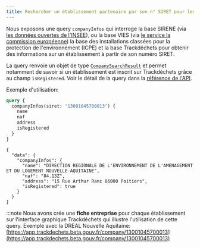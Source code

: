```yaml
---
title: Rechercher un établissement partenaire par son n° SIRET pour les entreprises françaises ou par son n°TVA intracommunautaire pour les entreprises européennes.
---
```


Nous exposons une query `companyInfos` qui interroge la base SIRENE (via [les données ouvertes de l'INSEE](https://files.data.gouv.fr/insee-sirene/)), ou la base VIES (via [le service la commission européenne](https://ec.europa.eu/taxation_customs/vies/)) la base des installations classées pour la protection de l'environnement (ICPE) et la base Trackdéchets pour obtenir des informations sur un établissement à partir de son numéro SIRET.

La query renvoie un objet de type [`CompanySearchResult`](../reference/api-reference/user-company/objects#companypublic) et permet notamment de savoir si un établissement est inscrit sur Trackdéchets grâce au champ `isRegistered`. Voir le détail de la query dans la [référence de l'API](../reference/api-reference/user-company/queries#companyinfos).

Exemple d'utilisation:

```graphql
query {
  companyInfos(siret: "13001045700013") {
    name
    naf
    address
    isRegistered
  }
}
```

```
{
  "data": {
    "companyInfos": {
      "name": "DIRECTION REGIONALE DE L'ENVIRONNEMENT DE L'AMENAGEMENT ET DU LOGEMENT NOUVELLE-AQUITAINE",
      "naf": "84.13Z",
      "address": "15 Rue Arthur Ranc 86000 Poitiers",
      "isRegistered": true
    }
  }
}
```

:::note
Nous avons crée une **fiche entreprise** pour chaque établissement sur l'interface graphique Trackdéchets qui illustre l'utilisation de cette query. Exemple avec la DREAL Nouvelle Aquitaine: [https://app.trackdechets.beta.gouv.fr/company/13001045700013](https://app.trackdechets.beta.gouv.fr/company/13001045700013)
